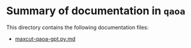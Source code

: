 # Summary of documentation in `qaoa`

This directory contains the following documentation files:

- [maxcut-qaoa-gpt.py.md](maxcut-qaoa-gpt.py.md)
